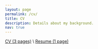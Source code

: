 ```yaml
---
layout: page
permalink: /cv/
title: CV
description: Details about my background.
nav: true
---
```

[CV (3 pages)](/assets/pdf/cv_full_pulkit_madaan.pdf) \\
[Resume (1 page)](/assets/pdf/cv_short_pulkit_madaan.pdf)
